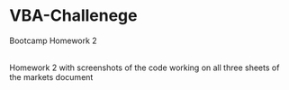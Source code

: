 # VBA-Challenege
Bootcamp Homework 2

</br> Homework 2 with screenshots of the code working on all three sheets of the markets document    </br>
